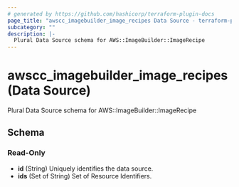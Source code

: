 ```yaml
---
# generated by https://github.com/hashicorp/terraform-plugin-docs
page_title: "awscc_imagebuilder_image_recipes Data Source - terraform-provider-awscc"
subcategory: ""
description: |-
  Plural Data Source schema for AWS::ImageBuilder::ImageRecipe
---
```


# awscc_imagebuilder_image_recipes (Data Source)

Plural Data Source schema for AWS::ImageBuilder::ImageRecipe



<!-- schema generated by tfplugindocs -->
## Schema

### Read-Only

- **id** (String) Uniquely identifies the data source.
- **ids** (Set of String) Set of Resource Identifiers.


